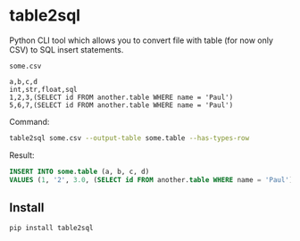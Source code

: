 # table2sql

Python CLI tool which allows you to convert file with table (for now only CSV) to SQL insert statements.


`some.csv`
```csv
a,b,c,d
int,str,float,sql
1,2,3,(SELECT id FROM another.table WHERE name = 'Paul')
5,6,7,(SELECT id FROM another.table WHERE name = 'Paul')
```

Command:
```bash
table2sql some.csv --output-table some.table --has-types-row
```

Result:
```sql
INSERT INTO some.table (a, b, c, d)
VALUES (1, '2', 3.0, (SELECT id FROM another.table WHERE name = 'Paul')), (5, '6', 7.0, (SELECT id FROM another.table WHERE name = 'Paul'));
```

## Install

```bash
pip install table2sql
```
